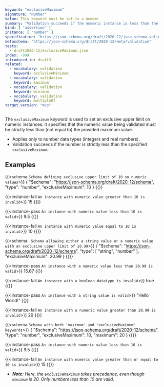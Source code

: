 ```yaml
---
keyword: "exclusiveMaximum"
signature: "Number"
value: This keyword must be set to a number
summary: "Validation succeeds if the numeric instance is less than the given number."
kind: [ "assertion" ]
instance: [ "number" ]
specification: "https://json-schema.org/draft/2020-12/json-schema-validation.html#section-6.2.3"
metaschema: "https://json-schema.org/draft/2020-12/meta/validation"
tests:
  - draft2020-12/exclusiveMaximum.json
index: -999
introduced_in: draft3
related:
  - vocabulary: validation
    keyword: exclusiveMinimum
  - vocabulary: validation
    keyword: maximum
  - vocabulary: validation
    keyword: minimum
  - vocabulary: validation
    keyword: multipleOf
target_version: "mvp"
---
```


The `exclusiveMaximum` keyword is used to set an exclusive upper limit on numeric instances. It specifies that the numeric value being validated must be strictly less than (not equal to) the provided maximum value.

* Applies only to number data types (integers and real numbers).
* Validation succeeds if the number is strictly less than the specified `exclusiveMaximum`.

## Examples

{{<schema `Schema defining exclusive upper limit of 10 on numeric values`>}}
{
  "$schema": "https://json-schema.org/draft/2020-12/schema",
  "type": "number",
  "exclusiveMaximum": 10
}
{{</schema>}}

{{<instance-fail `An instance with numeric value greater than 10 is invalid`>}}
15
{{</instance-fail>}}

{{<instance-pass `An instance with numeric value less than 10 is valid`>}}
9.5
{{</instance-pass>}}

{{<instance-fail `An instance with numeric value equal to 10 is invalid`>}}
10
{{</instance-fail>}}

{{<schema ` Schema allowing either a string value or a numeric value with an exclusive upper limit of 20.99`>}}
{
  "$schema": "https://json-schema.org/draft/2020-12/schema",
  "type": [ "string", "number" ],
  "exclusiveMaximum": 20.99
}
{{</schema>}}

{{<instance-pass `An instance with a numeric value less than 20.99 is valid`>}}
15.67
{{</instance-pass>}}

{{<instance-fail `An instance with a boolean datatype is invalid`>}}
true
{{</instance-fail>}}

{{<instance-pass `An instance with a string value is valid`>}}
"Hello World!"
{{</instance-pass>}}

{{<instance-fail `An instance with a numeric value greater than 20.99 is invalid`>}}
29
{{</instance-fail>}}

{{<schema `Schema with both 'maximum' and 'exclusiveMaximum' keywords`>}}
{
  "$schema": "https://json-schema.org/draft/2020-12/schema",
  "type": "number",
  "exclusiveMaximum": 10,
  "maximum": 20
}
{{</schema>}}

{{<instance-pass `An instance with numeric value less than 10 is valid`>}}
9.5
{{</instance-pass>}}

{{<instance-fail `An instance with numeric value greater than or equal to 10 is invalid`>}}
15
{{</instance-fail>}}

* _**Note:** Here, the `exclusiveMaximum` takes precedence, even though `maximum` is 20. Only numbers less than 10 are valid._

